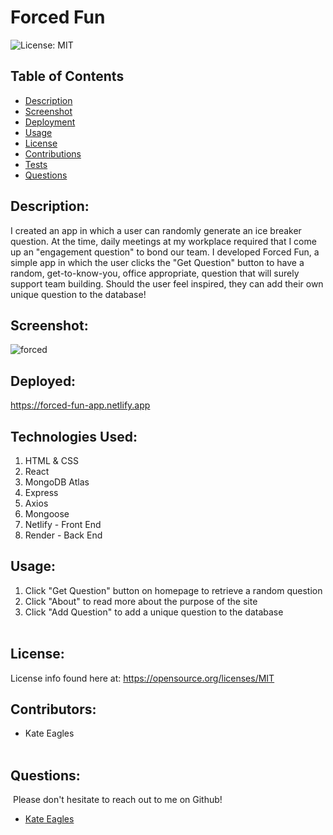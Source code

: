 # Forced Fun
![License: MIT](https://img.shields.io/badge/License-MIT-yellow.svg)
​
## Table of Contents
* [Description](#Description)
* [Screenshot](#Screenshot)
* [Deployment](#Deployment)
* [Usage](#Usage)
* [License](#License)
* [Contributions](#Contributions)
* [Tests](#Tests)
* [Questions](#Questions)

## Description:
I created an app in which a user can randomly generate an ice breaker question. At the time, daily meetings at my workplace required that I come up an "engagement question" to bond our team. I developed Forced Fun, a simple app in which the user clicks the "Get Question" button to have a random, get-to-know-you, office appropriate, question that will surely support team building. Should the user feel inspired, they can add their own unique question to the database!

## Screenshot:
![forced](https://user-images.githubusercontent.com/83046421/146660358-c59f1ecb-0567-4228-b634-9e4857402f1d.png)

## Deployed:
https://forced-fun-app.netlify.app

## Technologies Used:
1. HTML & CSS
2. React
3. MongoDB Atlas
4. Express
5. Axios
6. Mongoose
7. Netlify - Front End
8. Render - Back End
​
## Usage:
1. Click "Get Question" button on homepage to retrieve a random question  
2. Click "About" to read more about the purpose of the site 
3. Click "Add Question" to add a unique question to the database  
​
## License: 
License info found here at: 
https://opensource.org/licenses/MIT
​
## Contributors:
- Kate Eagles   
​
## Questions:
​
Please don't hesitate to reach out to me on Github!
- [Kate Eagles](https://github.com/ktmac21)  



